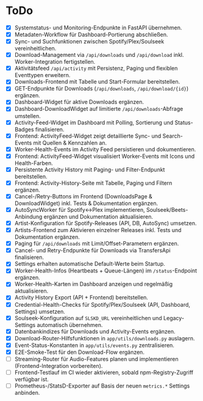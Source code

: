 # ToDo

- [x] Systemstatus- und Monitoring-Endpunkte in FastAPI übernehmen.
- [x] Metadaten-Workflow für Dashboard-Portierung abschließen.
- [x] Sync- und Suchfunktionen zwischen Spotify/Plex/Soulseek vereinheitlichen.
- [x] Download-Management via `/api/downloads` und `/api/download` inkl. Worker-Integration fertigstellen.
- [x] Aktivitätsfeed `/api/activity` mit Persistenz, Paging und flexiblen Eventtypen erweitern.
- [x] Downloads-Frontend mit Tabelle und Start-Formular bereitstellen.
- [x] GET-Endpunkte für Downloads (`/api/downloads`, `/api/download/{id}`) ergänzen.
- [x] Dashboard-Widget für aktive Downloads ergänzen.
- [x] Dashboard-DownloadWidget auf limitierte `/api/downloads`-Abfrage umstellen.
- [x] Activity-Feed-Widget im Dashboard mit Polling, Sortierung und Status-Badges finalisieren.
- [x] Frontend: ActivityFeed-Widget zeigt detaillierte Sync- und Search-Events mit Quellen & Kennzahlen an.
- [x] Worker-Health-Events im Activity Feed persistieren und dokumentieren.
- [x] Frontend: ActivityFeed-Widget visualisiert Worker-Events mit Icons und Health-Farben.
- [x] Persistente Activity History mit Paging- und Filter-Endpunkt bereitstellen.
- [x] Frontend: Activity-History-Seite mit Tabelle, Paging und Filtern ergänzen.
- [x] Cancel-/Retry-Buttons im Frontend (DownloadsPage & DownloadWidget) inkl. Tests & Dokumentation ergänzen.
- [x] AutoSyncWorker für Spotify↔Plex implementieren, Soulseek/Beets-Anbindung ergänzen und Dokumentation aktualisieren.
- [x] Artist-Konfiguration für Spotify-Releases (API, DB, AutoSync) umsetzen.
- [x] Artists-Frontend zum Aktivieren einzelner Releases inkl. Tests und Dokumentation ergänzen.
- [x] Paging für `/api/downloads` mit Limit/Offset-Parametern ergänzen.
- [x] Cancel- und Retry-Endpunkte für Downloads via TransfersApi finalisieren.
- [x] Settings erhalten automatische Default-Werte beim Startup.
- [x] Worker-Health-Infos (Heartbeats + Queue-Längen) im `/status`-Endpoint ergänzen.
- [x] Worker-Health-Karten im Dashboard anzeigen und regelmäßig aktualisieren.
- [x] Activity History Export (API + Frontend) bereitstellen.
- [x] Credential-Health-Checks für Spotify/Plex/Soulseek (API, Dashboard, Settings) umsetzen.
- [x] Soulseek-Konfiguration auf `SLSKD_URL` vereinheitlichen und Legacy-Settings automatisch übernehmen.
- [x] Datenbankindizes für Downloads und Activity-Events ergänzen.
- [x] Download-Router-Hilfsfunktionen in `app/utils/downloads.py` auslagern.
- [x] Event-Status-Konstanten in `app/utils/events.py` zentralisieren.
- [x] E2E-Smoke-Test für den Download-Flow ergänzen.
- [ ] Streaming-Router für Audio-Features planen und implementieren (Frontend-Integration vorbereiten).
- [ ] Frontend-Testlauf im CI wieder aktivieren, sobald npm-Registry-Zugriff verfügbar ist.
- [ ] Prometheus-/StatsD-Exporter auf Basis der neuen `metrics.*` Settings anbinden.
